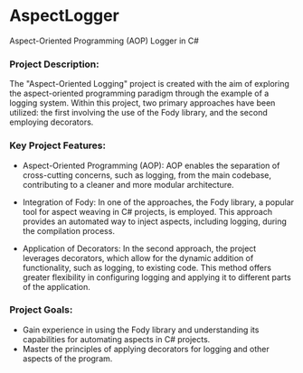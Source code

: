 # AspectLogger
Aspect-Oriented Programming (AOP) Logger in C#

### Project Description:

The "Aspect-Oriented Logging" project is created with the aim of exploring the aspect-oriented programming paradigm through the example of a logging system. Within this project, two primary approaches have been utilized: the first involving the use of the Fody library, and the second employing decorators.

### Key Project Features:

* Aspect-Oriented Programming (AOP): AOP enables the separation of cross-cutting concerns, such as logging, from the main codebase, contributing to a cleaner and more modular architecture.

* Integration of Fody: In one of the approaches, the Fody library, a popular tool for aspect weaving in C# projects, is employed. This approach provides an automated way to inject aspects, including logging, during the compilation process.

* Application of Decorators: In the second approach, the project leverages decorators, which allow for the dynamic addition of functionality, such as logging, to existing code. This method offers greater flexibility in configuring logging and applying it to different parts of the application.

### Project Goals:

* Gain experience in using the Fody library and understanding its capabilities for automating aspects in C# projects.
* Master the principles of applying decorators for logging and other aspects of the program.

